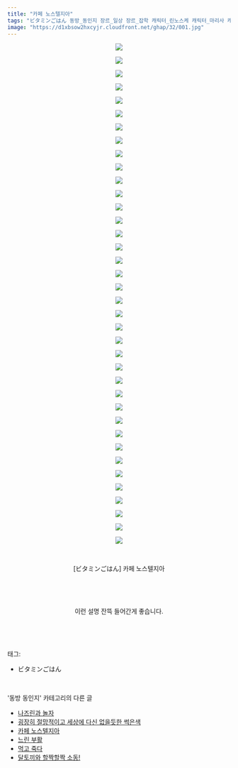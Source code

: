 ```yaml
---
title: "카페 노스텔지아"
tags: "ビタミンごはん 동방_동인지 장르_일상 장르_잡학 캐릭터_린노스케 캐릭터_마리사 캐릭터_메이링 캐릭터_미코 캐릭터_세이가 캐릭터_요시카 캐릭터_토지코 캐릭터_ 후토"
image: "https://d1xbsow2hxcyjr.cloudfront.net/ghap/32/001.jpg"
---
```

<div class="article">
<p style="text-align: center; clear: none; float: none;"><img src="{{ site.imgserver10 }}/ghap/32/001.jpg"/></p>
<p style="text-align: center; clear: none; float: none;"><img src="{{ site.imgserver10 }}/ghap/32/002.jpg"/></p>
<p style="text-align: center; clear: none; float: none;"><img src="{{ site.imgserver10 }}/ghap/32/003.jpg"/></p>
<p style="text-align: center; clear: none; float: none;"><img src="{{ site.imgserver10 }}/ghap/32/004.jpg"/></p>
<p style="text-align: center; clear: none; float: none;"><img src="{{ site.imgserver10 }}/ghap/32/005.jpg"/></p>
<p style="text-align: center; clear: none; float: none;"><img src="{{ site.imgserver10 }}/ghap/32/006.jpg"/></p>
<p style="text-align: center; clear: none; float: none;"><img src="{{ site.imgserver10 }}/ghap/32/007.jpg"/></p>
<p style="text-align: center; clear: none; float: none;"><img src="{{ site.imgserver10 }}/ghap/32/008.jpg"/></p>
<p style="text-align: center; clear: none; float: none;"><img src="{{ site.imgserver10 }}/ghap/32/009.jpg"/></p>
<p style="text-align: center; clear: none; float: none;"><img src="{{ site.imgserver10 }}/ghap/32/010.jpg"/></p>
<p style="text-align: center; clear: none; float: none;"><img src="{{ site.imgserver10 }}/ghap/32/011.jpg"/></p>
<p style="text-align: center; clear: none; float: none;"><img src="{{ site.imgserver10 }}/ghap/32/012.jpg"/></p>
<p style="text-align: center; clear: none; float: none;"><img src="{{ site.imgserver10 }}/ghap/32/013.jpg"/></p>
<p style="text-align: center; clear: none; float: none;"><img src="{{ site.imgserver10 }}/ghap/32/014.jpg"/></p>
<p style="text-align: center; clear: none; float: none;"><img src="{{ site.imgserver10 }}/ghap/32/015.jpg"/></p>
<p style="text-align: center; clear: none; float: none;"><img src="{{ site.imgserver10 }}/ghap/32/016.jpg"/></p>
<p style="text-align: center; clear: none; float: none;"><img src="{{ site.imgserver10 }}/ghap/32/017.jpg"/></p>
<p style="text-align: center; clear: none; float: none;"><img src="{{ site.imgserver10 }}/ghap/32/018.jpg"/></p>
<p style="text-align: center; clear: none; float: none;"><img src="{{ site.imgserver10 }}/ghap/32/019.jpg"/></p>
<p style="text-align: center; clear: none; float: none;"><img src="{{ site.imgserver10 }}/ghap/32/020.jpg"/></p>
<p style="text-align: center; clear: none; float: none;"><img src="{{ site.imgserver10 }}/ghap/32/021.jpg"/></p>
<p style="text-align: center; clear: none; float: none;"><img src="{{ site.imgserver10 }}/ghap/32/022.jpg"/></p>
<p style="text-align: center; clear: none; float: none;"><img src="{{ site.imgserver10 }}/ghap/32/023.jpg"/></p>
<p style="text-align: center; clear: none; float: none;"><img src="{{ site.imgserver10 }}/ghap/32/024.jpg"/></p>
<p style="text-align: center; clear: none; float: none;"><img src="{{ site.imgserver10 }}/ghap/32/025.jpg"/></p>
<p style="text-align: center; clear: none; float: none;"><img src="{{ site.imgserver10 }}/ghap/32/026.jpg"/></p>
<p style="text-align: center; clear: none; float: none;"><img src="{{ site.imgserver10 }}/ghap/32/027.jpg"/></p>
<p style="text-align: center; clear: none; float: none;"><img src="{{ site.imgserver10 }}/ghap/32/028.jpg"/></p>
<p style="text-align: center; clear: none; float: none;"><img src="{{ site.imgserver10 }}/ghap/32/029.jpg"/></p>
<p style="text-align: center; clear: none; float: none;"><img src="{{ site.imgserver10 }}/ghap/32/030.jpg"/></p>
<p style="text-align: center; clear: none; float: none;"><img src="{{ site.imgserver10 }}/ghap/32/031.jpg"/></p>
<p style="text-align: center; clear: none; float: none;"><img src="{{ site.imgserver10 }}/ghap/32/032.jpg"/></p>
<p style="text-align: center; clear: none; float: none;"><img src="{{ site.imgserver10 }}/ghap/32/033.jpg"/></p>
<p style="text-align: center; clear: none; float: none;"><img src="{{ site.imgserver10 }}/ghap/32/034.jpg"/></p>
<p style="text-align: center; clear: none; float: none;"><img src="{{ site.imgserver10 }}/ghap/32/035.jpg"/></p>
<p style="text-align: center; clear: none; float: none;"><img src="{{ site.imgserver10 }}/ghap/32/036.jpg"/></p>
<p style="text-align: center; clear: none; float: none;"><img src="{{ site.imgserver10 }}/ghap/32/037.jpg"/></p>
<p style="text-align: center; clear: none; float: none;"><img src="{{ site.imgserver10 }}/ghap/32/038.jpg"/></p>
<p style="text-align: center; clear: none; float: none;"><br/></p>
<p style="text-align: center; clear: none; float: none;">[ビタミンごはん] 카페 노스텔지아</p>
<p style="text-align: center; clear: none; float: none;"><br/></p>
<p style="text-align: center; clear: none; float: none;"><br/></p>
<p style="text-align: center; clear: none; float: none;">이런 설명 잔뜩 들어간게 좋습니다.</p>
<p><br/></p>
</div><br/>
<div class="tagTrail">
<p>태그: </p>
<ul>
<li>ビタミンごはん</li>
</ul>
</div><br/>
<div class="another">
<p>'동방 동인지' 카테고리의 다른 글</p>
<ul>
<li><a href="/ghap_34">나즈린과 놀자</a></li>
<li><a href="/ghap_33">굉장히 절망적이고 세상에 다신 없을듯한 썩은색</a></li>
<li><a href="/ghap_32">카페 노스텔지아</a></li>
<li><a href="/ghap_31">느린 부활</a></li>
<li><a href="/ghap_30">먹고 죽다</a></li>
<li><a href="/ghap_29">달토끼와 할짝할짝 소동!</a></li>
</ul>
</div><br/>
<div class="cb_module cb_fluid">
<div class="cb_wrt cb_profile">
</div><!-- commentList close -->
</div><br/>
